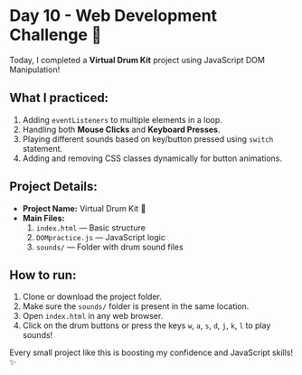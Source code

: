 # Day 10 - Web Development Challenge 🚀

Today, I completed a **Virtual Drum Kit** project using JavaScript DOM Manipulation!

## What I practiced:
1. Adding `eventListeners` to multiple elements in a loop.
2. Handling both **Mouse Clicks** and **Keyboard Presses**.
3. Playing different sounds based on key/button pressed using `switch` statement.
4. Adding and removing CSS classes dynamically for button animations.

## Project Details:
- **Project Name:** Virtual Drum Kit 🥁
- **Main Files:**  
  1. `index.html` — Basic structure  
  2. `DOMpractice.js` — JavaScript logic  
  3. `sounds/` — Folder with drum sound files

## How to run:
1. Clone or download the project folder.
2. Make sure the `sounds/` folder is present in the same location.
3. Open `index.html` in any web browser.
4. Click on the drum buttons or press the keys `w`, `a`, `s`, `d`, `j`, `k`, `l` to play sounds!


Every small project like this is boosting my confidence and JavaScript skills! ✨  
